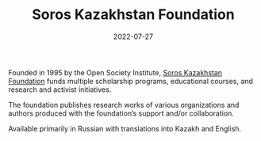 ﻿---
title: "Soros Kazakhstan Foundation"
linkTitle: "Soros Kazakhstan Foundation"
contributor: ["Aizada Arystanbek"]
date: 2022-07-27
countries: ["Kazakhstan"]
category: ["INGO"]
tags: ["education", "civil society", "human rights", "activism"]
date_start: [1995]
date_end: []
data_type: ["qualitative", "research institute"] 
language: ["English", "Kazakh", "Russian"]
description: 
  Soros Foundation-Kazakhstan funds multiple scholarship programs, educational courses, and research and activist initiatives.
---

Founded in 1995 by the Open Society Institute, [Soros Kazakhstan Foundation](https://www.soros.kz) funds multiple scholarship programs, educational courses, and research and activist initiatives. 

The foundation publishes research works of various organizations and authors produced with the foundation’s support and/or collaboration. 

Available primarily in Russian with translations into Kazakh and English. 

